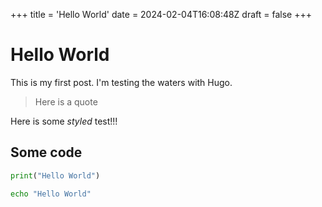 +++
title = 'Hello World'
date = 2024-02-04T16:08:48Z
draft = false
+++

# Hello World

This is my first post. I'm testing the waters with Hugo.

> Here is a quote

Here is some _styled_ test!!!

## Some code

```python
print("Hello World")
```

```bash
echo "Hello World"
```
